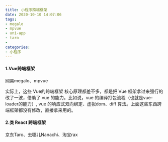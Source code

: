 ```yaml
---
title: 小程序跨端框架
date: 2020-10-10 14:07:06
tags:
- megalo
- mpvue
- uni-app
- taro
- 
categories:
- 小程序
---
```

#### 1.Vue跨端框架
网易megalo、mpvue
<!--more-->
实际上，这些 Vue的跨端框架 核心原理都差不多，都是把 Vue 框架拿过来强行的改了一波，借助了 vue 的能力。比如说，vue 的编译打包流程（也就是vue-loader的能力）, vue 的响应式双向绑定、虚拟dom、diff 算法。上面这些东西跨端框架都没有修改，直接拿来用的。

#### 2.类 React 跨端框架
京东Taro、去哪儿Nanachi、淘宝rax